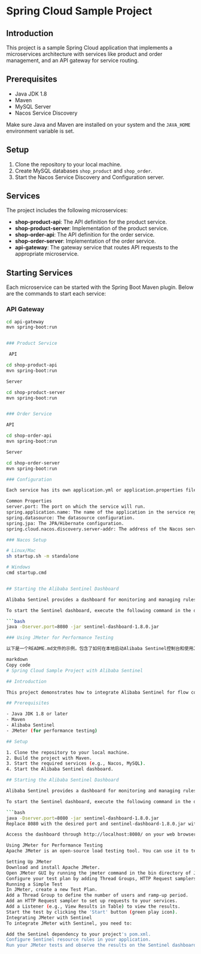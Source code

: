 # Spring Cloud Sample Project

## Introduction

This project is a sample Spring Cloud application that implements a microservices architecture with services like product and order management, and an API gateway for service routing.

## Prerequisites

- Java JDK 1.8
- Maven
- MySQL Server
- Nacos Service Discovery

Make sure Java and Maven are installed on your system and the `JAVA_HOME` environment variable is set.

## Setup

1. Clone the repository to your local machine.
2. Create MySQL databases `shop_product` and `shop_order`.
3. Start the Nacos Service Discovery and Configuration server.

## Services

The project includes the following microservices:

- **shop-product-api**: The API definition for the product service.
- **shop-product-server**: Implementation of the product service.
- **shop-order-api**: The API definition for the order service.
- **shop-order-server**: Implementation of the order service.
- **api-gateway**: The gateway service that routes API requests to the appropriate microservice.

## Starting Services

Each microservice can be started with the Spring Boot Maven plugin. Below are the commands to start each service:

### API Gateway

```bash
cd api-gateway
mvn spring-boot:run


### Product Service

 API

cd shop-product-api
mvn spring-boot:run

Server

cd shop-product-server
mvn spring-boot:run


### Order Service

API

cd shop-order-api
mvn spring-boot:run

Server

cd shop-order-server
mvn spring-boot:run

### Configuration

Each service has its own application.yml or application.properties file in the src/main/resources directory where you can set up datasource, server port, and other configurations.

Common Properties
server.port: The port on which the service will run.
spring.application.name: The name of the application in the service registry.
spring.datasource: The datasource configuration.
spring.jpa: The JPA/Hibernate configuration.
spring.cloud.nacos.discovery.server-addr: The address of the Nacos server.

### Nacos Setup

# Linux/Mac
sh startup.sh -m standalone

# Windows
cmd startup.cmd


## Starting the Alibaba Sentinel Dashboard

Alibaba Sentinel provides a dashboard for monitoring and managing rules in a graphical interface.

To start the Sentinel dashboard, execute the following command in the directory where Sentinel is located:

```bash
java -Dserver.port=8080 -jar sentinel-dashboard-1.8.0.jar

### Using JMeter for Performance Testing

以下是一个README.md文件的示例，包含了如何在本地启动Alibaba Sentinel控制台和使用JMeter进行性能测试的说明。

markdown
Copy code
# Spring Cloud Sample Project with Alibaba Sentinel

## Introduction

This project demonstrates how to integrate Alibaba Sentinel for flow control and circuit breaking in a Spring Cloud application. Sentinel provides rich monitoring and robust fault-tolerance features to manage service stability.

## Prerequisites

- Java JDK 1.8 or later
- Maven
- Alibaba Sentinel
- JMeter (for performance testing)

## Setup

1. Clone the repository to your local machine.
2. Build the project with Maven.
3. Start the required services (e.g., Nacos, MySQL).
4. Start the Alibaba Sentinel dashboard.

## Starting the Alibaba Sentinel Dashboard

Alibaba Sentinel provides a dashboard for monitoring and managing rules in a graphical interface.

To start the Sentinel dashboard, execute the following command in the directory where Sentinel is located:

```bash
java -Dserver.port=8080 -jar sentinel-dashboard-1.8.0.jar
Replace 8080 with the desired port and sentinel-dashboard-1.8.0.jar with the version of Sentinel dashboard you have.

Access the dashboard through http://localhost:8080/ on your web browser.

Using JMeter for Performance Testing
Apache JMeter is an open-source load testing tool. You can use it to test the performance and stability of your services under different load conditions.

Setting Up JMeter
Download and install Apache JMeter.
Open JMeter GUI by running the jmeter command in the bin directory of JMeter.
Configure your test plan by adding Thread Groups, HTTP Request samplers, listeners, etc.
Running a Simple Test
In JMeter, create a new Test Plan.
Add a Thread Group to define the number of users and ramp-up period.
Add an HTTP Request sampler to set up requests to your services.
Add a Listener (e.g., View Results in Table) to view the results.
Start the test by clicking the 'Start' button (green play icon).
Integrating JMeter with Sentinel
To integrate JMeter with Sentinel, you need to:

Add the Sentinel dependency to your project's pom.xml.
Configure Sentinel resource rules in your application.
Run your JMeter tests and observe the results on the Sentinel dashboard.
